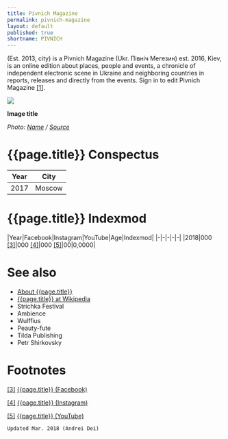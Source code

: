 ```yaml
---
title: Pivnich Magazine
permalink: pivnich-magazine
layout: default
published: true
shortname: PIVNICH
---
```

(Est. 2013, city) is a Pivnich Magazine (Ukr. Північ Mегезин) est. 2016, Kiev, is an online edition about places, people and events, a chronicle of independent electronic scene in Ukraine and neighboring countries in reports, releases and directly from the events. Sign in to edit Pivnich Magazine
 <span id="a1">[\[1\]](#f1)</span>.

![](/encyclopedia/images/image-name.jpg)

**Image title**

*Photo: [Name](index) / [Source](index)*

# {{page.title}} Conspectus

|Year|City|
|-|-|
|2017|Moscow|

# {{page.title}} Indexmod

|Year|Facebook|Instagram|YouTube|Age|Indexmod|
|-|-|-|-|-|
|2018|000 <span id="a3">[\[3\]](#f3)</span>|000 <span id="a4">[\[4\]](#f4)</span>|000 <span id="a5">[\[5\]](#f5)</span>|00|0,0000|


# See also

+ [About {{page.title}}](index)
+ [{{page.title}} at Wikipedia](index)
+ Strichka Festival
+ Ambience
+ Wulffius
+ Peauty-fute
+ Tilda Publishing
+ Petr Shirkovsky

# Footnotes

[[3]](#a3) <span id="f3"></span> [{{page.title}} (Facebook)](index)

[[4]](#a4) <span id="f4"></span> [{{page.title}} (Instagram)](index)

[[5]](#a5) <span id="f5"></span> [{{page.title}} (YouTube)](index)

`Updated Mar. 2018 (Andrei Dei)`

